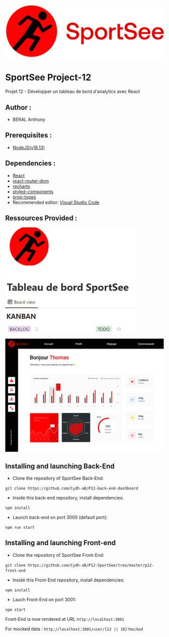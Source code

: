 ![logo-du-projet](../p12-front-end/src/assets/Image/Logo.png)

# SportSee Project-12

Projet 12 - Développer un tableau de bord d'analytics avec React

## Author :

- BERAL Anthony

## Prerequisites : 

- [NodeJS(v16.13)](https://nodejs.org/en/)

## Dependencies :

- [React](https://reactjs.org/)
- [react-router-dom](https://reactrouter.com/web/guides/quick-start)
- [recharts](https://recharts.org/en-US/)
- [styled-components](https://styled-components.com/)
- [prop-types](https://github.com/facebook/prop-types)
- Recommended editor: [Visual Studio Code](https://code.visualstudio.com/)

## Ressources Provided :

[![kanban](../p12-front-end/src/assets/Image/kanban.png)](https://www.notion.so/Tableau-de-bord-SportSee-6686aa4b5f44417881a4884c9af5669e)

[![Maquette-figma](../p12-front-end/src/assets/Image/maquette.png)](https://www.figma.com/file/BMomGVZqLZb811mDMShpLu/UI-design-Sportify-FR?node-id=0%3A1)

## Installing and launching Back-End

 - Clone the repository of SportSee Back-End:

`git clone https://github.com/Cydh-aB/P12-back-end-dashboard`

 - Inside this back-end repository, install dependencies:

`npm install`

- Launch back-end on port 3000 (default port):

`npm run start`

## Installing and launching Front-end

- Clone the repository of SportSee Front-End:

`git clone https://github.com/Cydh-aB/P12-SportSee/tree/master/p12-front-end`

- Inside this Front-End repository, install dependencies:

`npm install`

- Lauch Front-End on port 3001:

`npm start`

Front-End is now rendered at URL `http://localhost:3001`

For mocked data : `http://localhost:3001/user/{12 || 18}?mocked`
